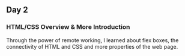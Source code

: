 ## Day 2

### HTML/CSS Overview & More Introduction

Through the power of remote working, I learned about flex boxes, the connectivity of HTML and CSS and more properties of the web page.
